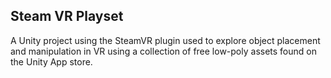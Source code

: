 ## Steam VR Playset

A Unity project using the SteamVR plugin used to explore object placement and manipulation in VR using a collection of free low-poly assets found on the Unity App store.